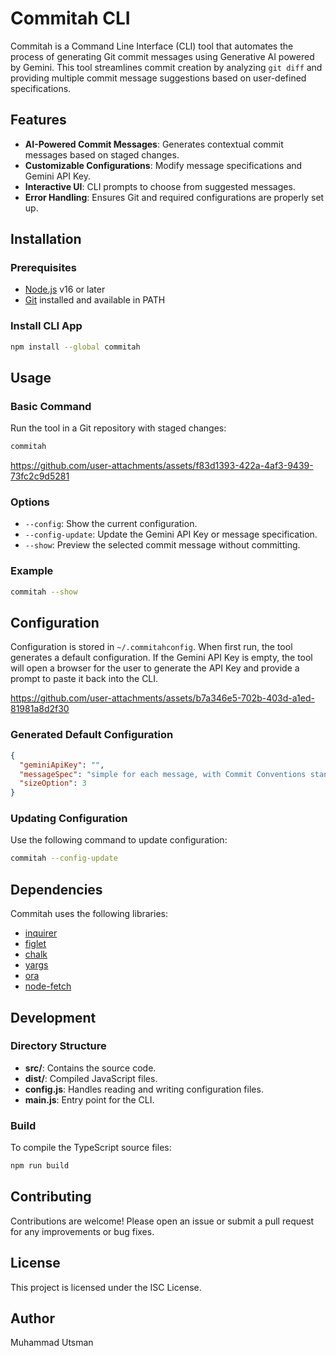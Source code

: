 # Commitah CLI

Commitah is a Command Line Interface (CLI) tool that automates the process of generating Git commit messages using Generative AI powered by Gemini. This tool streamlines commit creation by analyzing `git diff` and providing multiple commit message suggestions based on user-defined specifications.

## Features

- **AI-Powered Commit Messages**: Generates contextual commit messages based on staged changes.
- **Customizable Configurations**: Modify message specifications and Gemini API Key.
- **Interactive UI**: CLI prompts to choose from suggested messages.
- **Error Handling**: Ensures Git and required configurations are properly set up.

## Installation

### Prerequisites
- [Node.js](https://nodejs.org) v16 or later
- [Git](https://git-scm.com) installed and available in PATH

### Install CLI App
```bash
npm install --global commitah
```

## Usage

### Basic Command
Run the tool in a Git repository with staged changes:
```bash
commitah
```


https://github.com/user-attachments/assets/f83d1393-422a-4af3-9439-73fc2c9d5281


### Options
- `--config`: Show the current configuration.
- `--config-update`: Update the Gemini API Key or message specification.
- `--show`: Preview the selected commit message without committing.

### Example
```bash
commitah --show
```

## Configuration

Configuration is stored in `~/.commitahconfig`. When first run, the tool generates a default configuration. If the Gemini API Key is empty, the tool will open a browser for the user to generate the API Key and provide a prompt to paste it back into the CLI.


https://github.com/user-attachments/assets/b7a346e5-702b-403d-a1ed-81981a8d2f30




### Generated Default Configuration

```json
{
  "geminiApiKey": "",
  "messageSpec": "simple for each message, with Commit Conventions standard",
  "sizeOption": 3
}
```

### Updating Configuration
Use the following command to update configuration:
```bash
commitah --config-update
```

## Dependencies

Commitah uses the following libraries:
- [inquirer](https://www.npmjs.com/package/inquirer)
- [figlet](https://www.npmjs.com/package/figlet)
- [chalk](https://www.npmjs.com/package/chalk)
- [yargs](https://www.npmjs.com/package/yargs)
- [ora](https://www.npmjs.com/package/ora)
- [node-fetch](https://www.npmjs.com/package/node-fetch)

## Development

### Directory Structure
- **src/**: Contains the source code.
- **dist/**: Compiled JavaScript files.
- **config.js**: Handles reading and writing configuration files.
- **main.js**: Entry point for the CLI.

### Build
To compile the TypeScript source files:
```bash
npm run build
```

## Contributing

Contributions are welcome! Please open an issue or submit a pull request for any improvements or bug fixes.

## License

This project is licensed under the ISC License.

## Author

Muhammad Utsman
